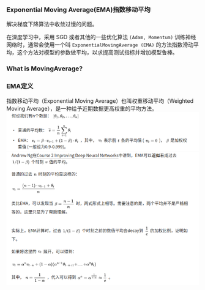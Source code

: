 ### Exponential Moving Average(EMA)指数移动平均  

解决梯度下降算法中收敛过慢的问题。

在深度学习中，采用 SGD 或者其他的一些优化算法 `(Adam, Momentum)` 训练神经网络时，通常会使用一个叫 `ExponentialMovingAverage (EMA)` 的方法指数滑动平均，这个方法对模型的参数做平均，以求提高测试指标并增加模型鲁棒。  

### What is MovingAverage?  


### EMA定义  
指数移动平均（Exponential Moving Average）也叫权重移动平均（Weighted Moving Average），是一种给予近期数据更高权重的平均方法。  
![](https://github.com/weiweia92/pictures/blob/master/Screenshot%20from%202020-06-16%2018-44-14.png)  
![](https://github.com/weiweia92/pictures/blob/master/Screenshot%20from%202020-06-16%2018-44-47.png)  
![]()
